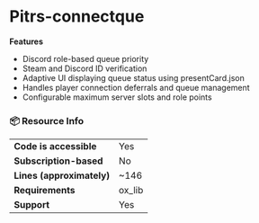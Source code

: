# Pitrs-connectque

**Features**

* Discord role-based queue priority
* Steam and Discord ID verification
* Adaptive UI displaying queue status using presentCard.json
* Handles player connection deferrals and queue management
* Configurable maximum server slots and role points



### 📦 Resource Info

|||
| --- | --- |
|**Code is accessible**|Yes|
|**Subscription-based**|No|
|**Lines (approximately)**|~146|
|**Requirements**|ox_lib|
|**Support**|Yes|
